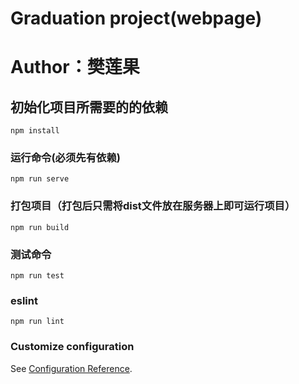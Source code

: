 # Graduation project(webpage)

# Author：樊莲果

## 初始化项目所需要的的依赖
```
npm install
```

### 运行命令(必须先有依赖)
```
npm run serve
```

### 打包项目（打包后只需将dist文件放在服务器上即可运行项目）
```
npm run build
```

### 测试命令
```
npm run test
```

### eslint
```
npm run lint
```

### Customize configuration
See [Configuration Reference](https://cli.vuejs.org/config/).
